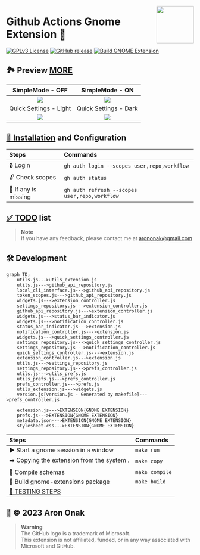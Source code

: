 [<img src="https://github.com/arononak/github-actions-gnome-extension/blob/main/docs/get-it.png?raw=true" height="100" align="right">](https://extensions.gnome.org/extension/5973/github-actions/)

# Github Actions Gnome Extension 🧩

[![GPLv3 License](https://img.shields.io/badge/License-GPL%20v3-yellow.svg)](https://opensource.org/licenses/)
[![GitHub release](https://img.shields.io/github/v/release/arononak/github-actions-gnome-extension)](https://github.com/arononak/github-actions-gnome-extension/releases/latest)
[![Build GNOME Extension](https://github.com/arononak/github-actions-gnome-extension/actions/workflows/main.yml/badge.svg)](https://github.com/arononak/github-actions-gnome-extension/actions/workflows/main.yml)

## 🏞 Preview [MORE](./docs/SCREENSHOTS.md)

| SimpleMode - OFF                                                                                                 | SimpleMode - ON                                                                                                 |
|:----------------------------------------------------------------------------------------------------------------:|:---------------------------------------------------------------------------------------------------------------:|
| ![](https://github.com/arononak/github-actions-gnome-extension/blob/main/docs/menu_full.png?raw=true)            | ![](https://github.com/arononak/github-actions-gnome-extension/blob/main/docs/menu_simple.png?raw=true)         |
| Quick Settings - Light                                                                                           | Quick Settings - Dark                                                                                           |
| ![](https://github.com/arononak/github-actions-gnome-extension/blob/main/docs/quick_settings_light.png?raw=true) | ![](https://github.com/arononak/github-actions-gnome-extension/blob/main/docs/quick_settings_dark.png?raw=true) |

## [🔨 Installation](https://github.com/cli/cli/blob/trunk/docs/install_linux.md) and Configuration

| Steps                | Commands                                      |
|:---------------------|:----------------------------------------------|
| 🔒 Login             | `gh auth login --scopes user,repo,workflow`   |
| 🔓 Check scopes      | `gh auth status`                              |
| 🔄 If any is missing | `gh auth refresh --scopes user,repo,workflow` |

## [✅️ TODO](./docs/TODO.md) list

> **Note**<br>
> If you have any feedback, please contact me at arononak@gmail.com

## 🛠 Development

```mermaid
graph TD;
    utils.js--->utils_extension.js
    utils.js--->github_api_repository.js
    local_cli_interface.js--->github_api_repository.js
    token_scopes.js--->github_api_repository.js
    widgets.js--->extension_controller.js
    settings_repository.js--->extension_controller.js
    github_api_repository.js--->extension_controller.js
    widgets.js--->status_bar_indicator.js
    widgets.js--->notification_controller.js
    status_bar_indicator.js--->extension.js
    notification_controller.js--->extension.js
    widgets.js--->quick_settings_controller.js
    settings_repository.js--->quick_settings_controller.js
    settings_repository.js--->notification_controller.js
    quick_settings_controller.js--->extension.js
    extension_controller.js--->extension.js
    utils.js--->settings_repository.js
    settings_repository.js--->prefs_controller.js
    utils.js--->utils_prefs.js
    utils_prefs.js--->prefs_controller.js
    prefs_controller.js--->prefs.js
    utils_extension.js--->widgets.js
    version.js[version.js - Generated by makefile]--->prefs_controller.js

    extension.js--->EXTENSION{GNOME EXTENSION}
    prefs.js--->EXTENSION{GNOME EXTENSION}
    metadata.json--->EXTENSION{GNOME EXTENSION}
    stylesheet.css--->EXTENSION{GNOME EXTENSION}
```

| Steps                                       | Commands       |
|:--------------------------------------------|:---------------|
| ▶️ Start a gnome session in a window         | `make run`     |
| ➡️ Copying the extension from the system .   | `make copy`    |
| 🔄 Compile schemas                          | `make compile` |
| 🔨 Build gnome-extensions package           | `make build`   |
| [🦍 TESTING STEPS](./docs/TESTING_STEPS.md) |                |

## 📝 © 2023 Aron Onak

> **Warning**<br>
> The GitHub logo is a trademark of Microsoft.<br>
> This extension is not affiliated, funded, or in any way associated with Microsoft and GitHub.
